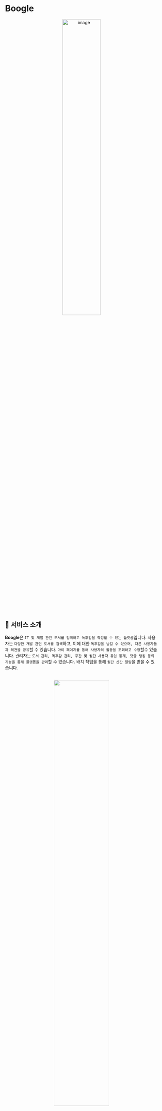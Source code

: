# Boogle
<p align="center"><img width="345" alt="image" src="https://github.com/Kernel360/E2E1-Boogle/assets/91066575/22b8c434-6246-4f54-a59b-f12865d7b8fb" style="width: 50%"></p>

## 💌 서비스 소개 

**Boogle**은 `IT 및 개발 관련 도서를 검색하고 독후감을 작성할 수 있는 플랫폼`입니다. 사용자는 `다양한 개발 관련 도서를 검색`하고, 
이에 대한 `독후감을 남길 수 있으며, 다른 사용자들과 의견을 공유`할 수 있습니다. `마이 페이지를 통해 사용자의 활동을 조회하고 수정`할수 있습니다.
관리자는 `도서 관리, 독후감 관리, 주간 및 월간 사용자 유입 통계, 댓글 랭킹 등의 기능을 통해 플랫폼을 관리`할 수 있습니다.
배치 작업을 통해 `월간 신간 알림`을 받을 수 있습니다.
<br><br>
<p align="center"><img src="https://github.com/Kernel360/E2E1-Boogle/assets/91066575/90985b90-abe4-4350-b5cb-029c20b552ab" style="width: 60%" ></p>

<br><br>
## 🌱 주요 기능 

1️⃣ **사용자** 
  - IT 및 개발 도서 검색
  - 독후감 작성
  - 도서 리뷰 및 댓글 작성
  - 마이 페이지
<br><br>
2️⃣ **관리자** 
  - 도서 관리
  - 독후감 관리
  - 배치를 통한 신간도서 알림
  - 통계 보기 (주간/월간 사용자 유입 통계, 댓글 랭킹)

<br><br>
## 🌱 주요 기능 시연 


<p align="center">
  <h5>1. 도서검색 (비회원)</h5>
  <img src="https://github.com/Kernel360/E2E1-Boogle/assets/91066575/7dd524e5-f58e-4e90-8115-f96c2e21b167">
</p><br>
<p align="center">
  <h5>2. 독후감 생성</h5>
  <img src="https://github.com/Kernel360/E2E1-Boogle/assets/91066575/99ae89b3-dc70-4eb5-aa47-22ca25d741d9">
</p><br>
<p align="center">
  <h5>3. 댓글 생성-수정-삭제</h5>
  <img src="https://github.com/Kernel360/E2E1-Boogle/assets/91066575/264cfa57-17c0-4dfc-bc7f-f2a1a8dfbbfa">
</p><br>
<p align="center">
  <h5>4. 마이페이지</h5>
  <img src="https://github.com/Kernel360/E2E1-Boogle/assets/91066575/0dd97fd6-1650-4308-9cb0-165254d12d96">
</p><br>
<p align="center">
  <h5>5. 도서검색 (회원)</h5>
  <img src="https://github.com/Kernel360/E2E1-Boogle/assets/91066575/ae50073a-eb61-4642-a824-b8e55514c929">
</p><br>
<p align="center">
  <h5>6. 관리자 화면</h5>
  <img src="https://github.com/Kernel360/E2E1-Boogle/assets/91066575/bdcdc87b-7abf-4a81-8293-3ec2e7da6a05">
</p><br>


<br><br>
## 🌱 DB ERD
 <p align="center"><img src="https://github.com/Kernel360/E2E1-Boogle/assets/91066575/a584f31a-51d7-4eab-bf7b-5c9582f0d926" width="800"></p>


<br><br>
## 🛠️ 주요 기술 스택

<div>
  <img src="https://img.shields.io/badge/java-007396?style=for-the-badge&logo=java&logoColor=white">

  <img src="https://img.shields.io/badge/Spring%20Boot-6DB33F?style=for-the-badge&logo=spring-boot&logoColor=white">
  <img src="https://img.shields.io/badge/Spring Security-6DB33F?style=for-the-badge&logo=Spring Security&logoColor=white">
    <img src="https://img.shields.io/badge/Spring%20MVC-6DB33F?style=for-the-badge&logo=spring&logoColor=white">
  <img src="https://img.shields.io/badge/Spring%20Batch-6DB33F?style=for-the-badge&logo=spring&logoColor=white">
</div>
<div>
  <img src="https://img.shields.io/badge/HTML-E34F26?style=for-the-badge&logo=html5&logoColor=white">
  <img src="https://img.shields.io/badge/css-1572B6?style=for-the-badge&logo=css3&logoColor=white">
  <img src="https://img.shields.io/badge/javascript-F7DF1E?style=for-the-badge&logo=javascript&logoColor=black">
  <img src="https://img.shields.io/badge/Thymeleaf-005F0F?style=for-the-badge&logo=Thymeleaf&logoColor=white">
  <img src="https://img.shields.io/badge/MySQL-4479A1?style=for-the-badge&logo=MySQL&logoColor=white">
</div>
<div>
  <img src="https://img.shields.io/badge/Amazon EC2-FF9900?style=for-the-badge&logo=Amazon EC2&logoColor=white">
   <img src="https://img.shields.io/badge/Amazon%20RDS-FF9900?style=for-the-badge&logo=amazon%20rds&logoColor=white">
  <img src="https://img.shields.io/badge/Amazon%20S3-569A31?style=for-the-badge&logo=amazon%20s3&logoColor=white">
  <img src="https://img.shields.io/badge/Github Actions-2088FF?style=for-the-badge&logo=Github Actions&logoColor=white">
</div>
<div>
  <img src="https://img.shields.io/badge/JUnit5-0?style=JUnit5-square&logo=junit5&logoColor=white&color=%2325A162">
  <img src="https://img.shields.io/badge/Swagger-0?style=flat-square&logo=Swagger&logoColor=white&color=%2385EA2D">
  <img src="https://img.shields.io/badge/Flyway-0?style=flat-square&logo=flyway&color=%23CC0200">
</div>



<br><br>



![image](https://github.com/Kernel360/E2E1-Boogle/assets/91066575/fe881c52-33b0-45f6-a445-de9780c32707)


<br><br>

## 👩‍👦‍👦👨‍👨‍👧‍👧 팀원소개
<br><br>

### Backend

<table>
  <tr>
    <td align="center" width="120px">
      <a href="www.google.com">  
        <img src="https://github.com/Kernel360/blog-image/blob/8b5c7975367ed48f7ccd0bd4490003e92f5479f6/kernel-crew-1/crew-image/%EA%B9%80%EC%98%81%EB%A1%B1.png" alt="김영롱 프로필" />
      </a>
    </td>
    <td align="center" width="120px">
        <img src="https://github.com/Kernel360/blog-image/blob/8b5c7975367ed48f7ccd0bd4490003e92f5479f6/kernel-crew-1/crew-image/%EA%B9%80%EC%9B%90%EC%83%81.png" alt="김원상 프로필" />
    </td>
    <td align="center" width="120px">
        <img src="https://github.com/Kernel360/blog-image/blob/8b5c7975367ed48f7ccd0bd4490003e92f5479f6/kernel-crew-1/crew-image/%EA%B9%80%EB%AF%BC%ED%98%91.png" alt="김민협 프로필" />
    </td>
    <td align="center" width="120px">
        <img src="https://github.com/Kernel360/blog-image/blob/8b5c7975367ed48f7ccd0bd4490003e92f5479f6/kernel-crew-1/crew-image/%EC%86%90%ED%98%84%EC%A4%80.png" alt="손현준 프로필" />
    </td>
  </tr>

</table>
